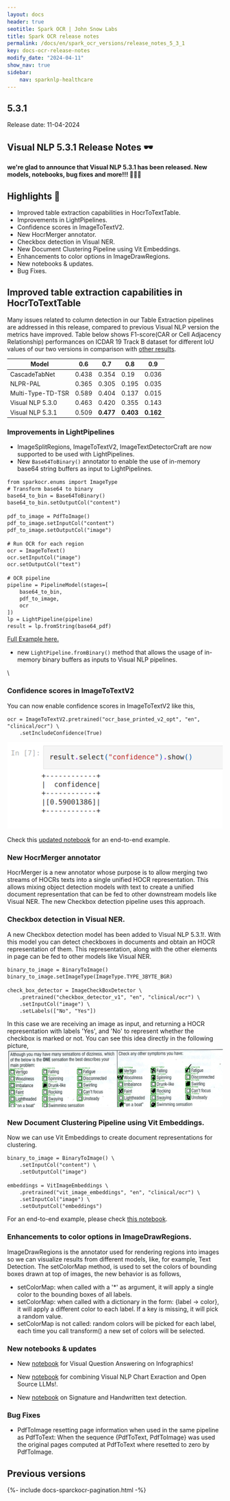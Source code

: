 ```yaml
---
layout: docs
header: true
seotitle: Spark OCR | John Snow Labs
title: Spark OCR release notes
permalink: /docs/en/spark_ocr_versions/release_notes_5_3_1
key: docs-ocr-release-notes
modify_date: "2024-04-11"
show_nav: true
sidebar:
    nav: sparknlp-healthcare
---
```


<div class="h3-box" markdown="1">

## 5.3.1

Release date: 11-04-2024


## Visual NLP 5.3.1 Release Notes 🕶️

**we're glad to announce that Visual NLP 5.3.1 has been released. New models, notebooks, bug fixes and more!!! 📢📢📢**

</div><div class="h3-box" markdown="1">

## Highlights 🔴

+ Improved table extraction capabilities in HocrToTextTable.
+ Improvements in LightPipelines.
+ Confidence scores in ImageToTextV2.
+ New HocrMerger annotator.
+ Checkbox detection in Visual NER.
+ New Document Clustering Pipeline using Vit Embeddings.
+ Enhancements to color options in ImageDrawRegions.
+ New notebooks & updates.
+ Bug Fixes.

</div><div class="h3-box" markdown="1">

## Improved table extraction capabilities in HocrToTextTable
Many issues related to column detection in our Table Extraction pipelines are addressed in this release, compared to previous Visual NLP version the metrics have improved. Table below shows F1-score(CAR or Cell Adjacency Relationship) performances on ICDAR 19 Track B dataset for different IoU values of our two versions in comparison with [other results](https://paperswithcode.com/paper/multi-type-td-tsr-extracting-tables-from/review/).

| Model  | 0.6 | 0.7 | 0.8 | 0.9 |
| ------------- | ------------- |------------- |------------- |------------- |
| CascadeTabNet	  | 0.438  | 0.354 | 0.19 | 0.036 |
| NLPR-PAL  | 0.365  | 0.305 | 0.195 | 0.035 |
| Multi-Type-TD-TSR  | 0.589  | 0.404 | 0.137 | 0.015 |
| Visual NLP 5.3.0  | 0.463  | 0.420 | 0.355 | 0.143 |
| Visual NLP 5.3.1  | 0.509  | **0.477** | **0.403** | **0.162** |

</div><div class="h3-box" markdown="1">

### Improvements in LightPipelines
* ImageSplitRegions, ImageToTextV2, ImageTextDetectorCraft are now supported to be used with LightPipelines.
* New `Base64ToBinary()` annotator to enable the use of in-memory base64 string buffers as input to LightPipelines.

```
from sparkocr.enums import ImageType
# Transform base64 to binary
base64_to_bin = Base64ToBinary()
base64_to_bin.setOutputCol("content")

pdf_to_image = PdfToImage()
pdf_to_image.setInputCol("content")
pdf_to_image.setOutputCol("image")

# Run OCR for each region
ocr = ImageToText()
ocr.setInputCol("image")
ocr.setOutputCol("text")

# OCR pipeline
pipeline = PipelineModel(stages=[
    base64_to_bin,
    pdf_to_image,
    ocr
])
lp = LightPipeline(pipeline)
result = lp.fromString(base64_pdf)
```

[Full Example here.](https://github.com/JohnSnowLabs/spark-ocr-workshop/blob/master/jupyter/SparkOcrLightPipelinesBase64.ipynb)
* new `LightPipeline.fromBinary()` method that allows the usage of in-memory binary buffers as inputs to Visual NLP pipelines.

</div><div class="h3-box" markdown="1">\

### Confidence scores in ImageToTextV2
You can now enable confidence scores in ImageToTextV2 like this,

```
ocr = ImageToTextV2.pretrained("ocr_base_printed_v2_opt", "en", "clinical/ocr") \
    .setIncludeConfidence(True)
```

![5.3.1](/assets/images/ocr/confidence_scores.png)

Check this [updated notebook](https://github.com/JohnSnowLabs/spark-ocr-workshop/blob/master/jupyter/TextRecognition/SparkOcrImageToTextV2.ipynb) for an end-to-end example.

</div><div class="h3-box" markdown="1">

### New HocrMerger annotator
HocrMerger is a new annotator whose purpose is to allow merging two streams of HOCRs texts into a single unified HOCR representation.
This allows mixing object detection models with text to create a unified document representation that can be fed to other downstream models like Visual NER. The new Checkbox detection pipeline uses this approach.

</div><div class="h3-box" markdown="1">

###  Checkbox detection in Visual NER.
A new Checkbox detection model has been added to Visual NLP 5.3.1!. With this model you can detect checkboxes in documents and obtain an HOCR representation of them. This representation, along with the other elements in page can be fed to other models like Visual NER.

```
binary_to_image = BinaryToImage() 
binary_to_image.setImageType(ImageType.TYPE_3BYTE_BGR)

check_box_detector = ImageCheckBoxDetector \
    .pretrained("checkbox_detector_v1", "en", "clinical/ocr") \
    .setInputCol("image") \
    .setLabels(["No", "Yes"])
```

In this case we are receiving an image as input, and returning a HOCR representation with labels 'Yes', and 'No' to represent whether the checkbox is marked or not. You can see this idea directly in the following picture,
![5.3.1](/assets/images/ocr/checkboxes.png)

</div><div class="h3-box" markdown="1">

### New Document Clustering Pipeline using Vit Embeddings.
Now we can use Vit Embeddings to create document representations for clustering.

```
binary_to_image = BinaryToImage() \
    .setInputCol("content") \
    .setOutputCol("image")

embeddings = VitImageEmbeddings \
    .pretrained("vit_image_embeddings", "en", "clinical/ocr") \
    .setInputCol("image") \
    .setOutputCol("embeddings")
```
For an end-to-end example, please check [this notebook](https://github.com/JohnSnowLabs/spark-ocr-workshop/blob/master/jupyter/Clustering/VisualDocumentClustering.ipynb).

</div><div class="h3-box" markdown="1">

### Enhancements to color options in ImageDrawRegions.
ImageDrawRegions is the annotator used for rendering regions into images so we can visualize results from different models, like, for example, Text Detection. The setColorMap method, is used to set the colors of bounding boxes drawn at top of images, the new behavior is as follows,
 
  * setColorMap: when called with a '*' as argument, it will apply a single color to the bounding boxes of all labels.
  * setColorMap: when called with a dictionary in the form: {label -> color}, it will apply a different color to each label. If a key is missing, it will pick a random value.
  * setColorMap is not called: random colors will be picked for each label, each time you call transform() a new set of colors will be selected.

</div><div class="h3-box" markdown="1">

### New notebooks & updates
+ New [notebook](https://github.com/JohnSnowLabs/spark-ocr-workshop/blob/master/jupyter/SparkOCRInfographicsVisualQuestionAnswering.ipynb) for Visual Question Answering on Infographics!

+ New [notebook](https://github.com/JohnSnowLabs/spark-ocr-workshop/blob/master/jupyter/SparkOcrChartToTextLLM.ipynb) for combining Visual NLP Chart Exraction and Open Source LLMs!.

+ New [notebook](https://github.com/JohnSnowLabs/spark-ocr-workshop/blob/master/jupyter/SparkOCRHandwrittenAndSignatureDetection.ipynb) on Signature and Handwritten text detection.

</div><div class="h3-box" markdown="1">

### Bug Fixes
+ PdfToImage resetting page information when used in the same pipeline as PdfToText: When the sequence {PdfToText, PdfToImage} was used the original pages computed at PdfToText where resetted to zero by PdfToImage.


</div><div class="prev_ver h3-box" markdown="1">

## Previous versions

</div>

{%- include docs-sparckocr-pagination.html -%}
